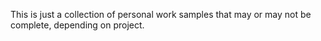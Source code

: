 This is just a collection of personal work samples that may or may not be complete, depending on project.